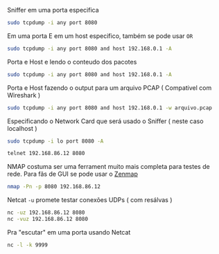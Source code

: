 
Sniffer em uma porta especifica
```bash
sudo tcpdump -i any port 8080
```

Em uma porta E em um host especifico, também se pode usar `OR`
```bash
sudo tcpdump -i any port 8080 and host 192.168.0.1 -A
```

Porta e Host e lendo o conteudo dos pacotes
```bash
sudo tcpdump -i any port 8080 and host 192.168.0.1 -A
```

Porta e Host fazendo o output para um arquivo PCAP ( Compativel com Wireshark ) 
```bash
sudo tcpdump -i any port 8080 and host 192.168.0.1 -w arquivo.pcap
```

Especificando o Network Card que será usado o Sniffer ( neste caso localhost ) 
```bash
sudo tcpdump -i lo port 8080 -A 
```

```bash
telnet 192.168.86.12 8080
```

NMAP costuma ser uma ferrament muito mais completa para testes de rede.
Para fãs de GUI  se pode usar o [Zenmap](https://nmap.org/zenmap/)
```bash
nmap -Pn -p 8080 192.168.86.12
```

Netcat `-u` promete testar conexões UDPs ( com resálvas ) 
```bash
nc -uz 192.168.86.12 8080
nc -vuz 192.168.86.12 8080
```

Pra "escutar" em uma porta usando Netcat

```bash
nc -l -k 9999
```
